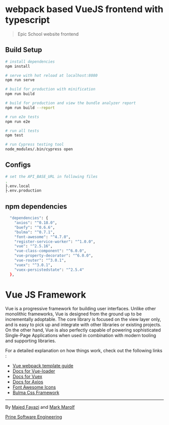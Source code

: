 # webpack based VueJS frontend with typescript

> Epic School website frontend 

## Build Setup

``` bash
# install dependencies
npm install

# serve with hot reload at localhost:8080
npm run serve

# build for production with minification
npm run build

# build for production and view the bundle analyzer report
npm run build --report

# run e2e tests
npm run e2e

# run all tests
npm test

# run Cypress testing tool
node_modules/.bin/cypress open


```

## Configs
``` bash
# set the API_BASE_URL in following files
.
├.env.local
├.env.production

```

## npm dependencies
``` bash
  "dependencies": {
    "axios": "^0.18.0",
    "buefy": "^0.6.6",
    "bulma": "^0.7.1",
    "font-awesome": "^4.7.0",
    "register-service-worker": "^1.0.0",
    "vue": "^2.5.16",
    "vue-class-component": "^6.0.0",
    "vue-property-decorator": "^6.0.0",
    "vue-router": "^3.0.1",
    "vuex": "^3.0.1",
    "vuex-persistedstate": "^2.5.4"
  },
``` 

# Vue JS Framework

  Vue is a progressive framework for building user interfaces. Unlike other monolithic frameworks, Vue is designed from the ground up to be incrementally adoptable. The core library is focused on the view layer only, and is easy to pick up and integrate with other libraries or existing projects. On the other hand, Vue is also perfectly capable of powering sophisticated Single-Page Applications when used in combination with modern tooling and supporting libraries.

For a detailed explanation on how things work, check out the following links : </br>
+ [Vue webpack template guide](https://vuejs-templates.github.io/webpack/) </br>
+ [Docs for Vue-loader](https://vuejs.github.io/vue-loader) </br>
+ [Docs for Vuex](https://vuex.vuejs.org/en/intro.html)</br>
+ [Docs for Axios](https://github.com/axios/axios)</br>
+ [Font Awesome Icons](https://fontawesome.io/icons/)</br>
+ [Bulma Css Framework](https://bulma.io/)</br>


---
By [Majed Fayazi](https://majed.life) and [Mark Marolf](http://markmarolf.com/) 

[Prine Software Engineering](https://prine.ch)</br>
